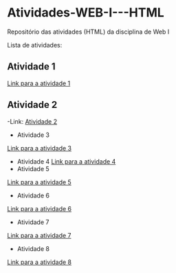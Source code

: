 # Atividades-WEB-I---HTML
Repositório das atividades (HTML) da disciplina de Web I


Lista de atividades:

## Atividade 1
  
[Link para a atividade 1](Atividade1.html)


## Atividade 2

-Link: [Atividade 2](Atividade2.html)

- Atividade 3

[Link para a atividade 3](Atividade3.html)
- Atividade 4
[Link para a atividade 4](Atividade4.html)
- Atividade 5

[Link para a atividade 5](Atividade5.html)

- Atividade 6

[Link para a atividade 6](Atividade6.html)

- Atividade 7

[Link para a atividade 7](Atividade7.html)
- Atividade 8

[Link para a atividade 8](Atividade8.html)

